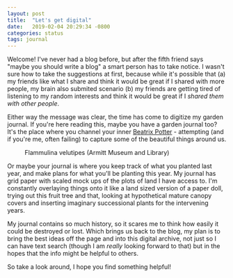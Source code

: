```yaml
---
layout: post
title:  "Let's get digital"
date:   2019-02-04 20:29:34 -0800
categories: status
tags: journal
---
```

Welcome! I've never had a blog before, but after the fifth friend says "maybe you should write a blog" a smart person has to take notice. I wasn't sure how to take the suggestions at first, because while it's possible that (a) my friends like what I share and think it would be great if I shared with more people, my brain also submited scenario (b) my friends are getting tired of listening to my random interests and think it would be great if I _shared them with other people_.

Either way the message was clear, the time has come to digitize my garden journal. If you're here reading this, maybe you have a garden journal too? It's the place where you channel your inner [Beatrix Potter](https://www.brainpickings.org/2015/07/28/beatrix-potter-a-life-in-nature-botany-mycology-fungi/
) - attempting (and if you're me, often failing) to capture some of the beautiful things around us.

<figure class="align-center">
  <img src="{{ '/images/beatrixpotter_fungi4.jpg' | absolute_url }}" alt="">
  <figcaption>Flammulina velutipes (Armitt Museum and Library)</figcaption>
</figure> 

Or maybe your journal is where you keep track of what you planted last year, and make plans for what you'll be planting this year. My journal has grid paper with scaled mock ups of the plots of land I have access to. I'm constantly overlaying things onto it like a land sized version of a paper doll, trying out this fruit tree and that, looking at hypothetical mature canopy covers and inserting imaginary successional plants for the intervening years.

My journal contains so much history, so it scares me to think how easily it could be destroyed or lost. Which brings us back to the blog, my plan is to bring the best ideas off the page and into this digital archive, not just so I can have text search (though I am *really* looking forward to that) but in the hopes that the info might be helpful to others.

So take a look around, I hope you find something helpful!